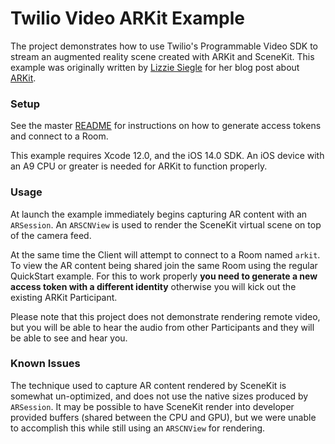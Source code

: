 # Twilio Video ARKit Example

The project demonstrates how to use Twilio's Programmable Video SDK to stream an augmented reality scene created with ARKit and SceneKit. This example was originally written by [Lizzie Siegle](https://github.com/elizabethsiegle/) for her blog post about [ARKit](https://www.twilio.com/blog/2017/10/ios-arkit-swift-twilio-programmable-video.html).

### Setup

See the master [README](https://github.com/twilio/video-quickstart-ios/blob/master/README.md) for instructions on how to generate access tokens and connect to a Room.

This example requires Xcode 12.0, and the iOS 14.0 SDK. An iOS device with an A9 CPU or greater is needed for ARKit to function properly.

### Usage

At launch the example immediately begins capturing AR content with an `ARSession`. An `ARSCNView` is used to render the SceneKit virtual scene on top of the camera feed.

At the same time the Client will attempt to connect to a Room named `arkit`. To view the AR content being shared join the same Room using the regular QuickStart example. For this to work properly **you need to generate a new access token with a different identity** otherwise you will kick out the existing ARKit Participant.

Please note that this project does not demonstrate rendering remote video, but you will be able to hear the audio from other Participants and they will be able to see and hear you.

### Known Issues

The technique used to capture AR content rendered by SceneKit is somewhat un-optimized, and does not use the native sizes produced by `ARSession`. It may be possible to have SceneKit render into developer provided buffers (shared between the CPU and GPU), but we were unable to accomplish this while still using an `ARSCNView` for rendering.
